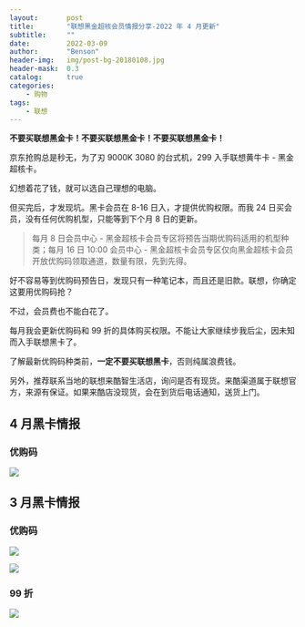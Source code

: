 ```yaml
---
layout:       post
title:        "联想黑金超核会员情报分享-2022 年 4 月更新"
subtitle:     ""
date:         2022-03-09
author:       "Benson"
header-img:   img/post-bg-20180108.jpg
header-mask:  0.3
catalog:      true
categories:
    - 购物
tags:
    - 联想
---
```

**不要买联想黑金卡！不要买联想黑金卡！不要买联想黑金卡！**

京东抢购总是秒无，为了刃 9000K 3080 的台式机，299 入手联想黄牛卡 - 黑金超核卡。

幻想着花了钱，就可以选自己理想的电脑。

但买完后，才发现坑。黑卡会员在 8-16 日入，才提供优购权限。而我 24 日买会员，没有任何优购机型，只能等到下个月 8 日的更新。

>每月 8 日会员中心 - 黑金超核卡会员专区将预告当期优购码适用的机型种类；每月 16 日 10:00 会员中心 - 黑金超核卡会员专区仅向黑金超核卡会员开放优购码领取通道，数量有限，先到先得。

好不容易等到优购码预告日，发现只有一种笔记本，而且还是旧款。联想，你确定这要用优购码抢？

不过，会员费也不能白花了。

每月我会更新优购码和 99 折的具体购买权限。不能让大家继续步我后尘，因未知而入手联想黑卡了。

了解最新优购码种类前，**一定不要买联想黑卡**，否则纯属浪费钱。

另外，推荐联系当地的联想来酷智生活店，询问是否有现货。来酷渠道属于联想官方，来源有保证。如果来酷店没现货，会在到货后电话通知，送货上门。

## 4 月黑卡情报

### 优购码

![](http://tc.seoipo.com/2022-05-05-17-42-04.png)

## 3 月黑卡情报

### 优购码

![](http://tc.seoipo.com/2022-05-05-17-41-08.png)

![](http://tc.seoipo.com/2022-05-05-17-41-25.png)

### 99 折

![](http://tc.seoipo.com/2022-05-05-17-41-37.png)
